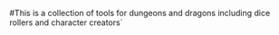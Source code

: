 #This is a collection of tools for dungeons and dragons including dice rollers and character creators`
